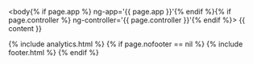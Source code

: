 <!DOCTYPE html>
<html lang="en">
<head>
  <script type="text/javascript">
    var path = location.pathname.replace(/^\/(.*)\/$/g, '$1');
    var redirects = {
      'faq': '/faq/introduction/',
      'faq/#advanced': '/faq/advanced/',
      'faq/#basic': '/faq/basic/',
      'faq/#introdcution': '/faq/introdcution/',
      'developer/api': '/developer/api/postman/',
      'developer/api/#postman': '/developer/api/postman/',
      'developer/deployments': '/developer/deployments/aws/',
      'developer/deployments/#aws': '/developer/deployments/aws/',
      'developer/deployments/#bluemix': '/developer/deployments/bluemix/',
      'developer/info': '/developer/info/welcome/',
      'developer/info/#cordova': '/developer/info/cordova/',
      'developer/info/#angular': '/developer/info/angular/',
      'developer/info/#auth0': '/developer/info/auth0/',
      'developer/info/#bootstrap': '/developer/info/bootstrap/',
      'developer/info/#emaillogin': '/developer/info/emaillogin/',
      'developer/info/#lambda': '/developer/info/lambda/',
      'developer/info/#middleware': '/developer/info/middleware/',
      'developer/info/#node-library': '/developer/info/node-library/',
      'developer/info/#offline': '/developer/info/offline/',
      'developer/info/#react': '/developer/info/react/',
      'developer/info/#welcome': '/developer/info/welcome/',
      'developer/integrations': '/developer/integrations/start/',
      'developer/integrations/#email': '/developer/integrations/email/',
      'developer/integrations/#filestorage': '/developer/integrations/filestorage/',
      'developer/integrations/#google-drive': '/developer/integrations/google-drive/',
      'developer/integrations/#hubspot': '/developer/integrations/hubspot/',
      'developer/integrations/#oauth': '/developer/integrations/oauth/',
      'developer/integrations/#office365': '/developer/integrations/office365/',
      'developer/integrations/#start': '/developer/integrations/start/',
      'developer/libraries': '/developer/libraries/angular/',
      'developer/libraries/#ng-formio-builder': '/developer/libraries/ng-formio-builder/',
      'developer/libraries/#ng-formio-grid': '/developer/libraries/ng-formio-grid/',
      'developer/libraries/#ng-formio-helper': '/developer/libraries/ng-formio-helper/',
      'developer/libraries/#ng-formio': '/developer/libraries/ng-formio/',
      'intro': '/intro/welcome/',
      'intro/#customizing': '/intro/appdev/',
      'intro/#explore': '/intro/explore/',
      'intro/#howworks': '/intro/howworks/',
      'intro/#next': '/intro/next/',
      'intro/#welcome': '/intro/welcome/',
      'tutorials/videos': '/tutorials/videos/welcome/',
      'tutorials/videos/#advancedtutorial': '/tutorials/videos/advancedtutorial/',
      'tutorials/videos/#basictutorial': '/tutorials/videos/basictutorial/',
      'tutorials/videos/#developertutorial': '/tutorials/videos/developertutorial/',
      'tutorials/videos/#intro': '/tutorials/videos/intro/',
      'tutorials/videos/#walkthrough': '/tutorials/videos/walkthrough/',
      'tutorials/videos/#welcome': '/tutorials/videos/welcome/',
      'tutorials/walkthroughs': '/tutorials/walkthroughs/eventmanager/',
      'tutorials/walkthroughs/#moviemanager': '/tutorials/walkthroughs/moviemanager/',
      'tutorials/walkthroughs/#servicetracker': '/tutorials/walkthroughs/servicetracker/',
      'userguide': '/userguide/introduction/',
      'userguide/#actions': '/userguide/actions/',
      'userguide/#docker': '/userguide/docker/',
      'userguide/#forms': '/userguide/forms/',
      'userguide/#groups': '/userguide/groups/',
      'userguide/#introduction': '/userguide/introduction/',
      'userguide/#projects': '/userguide/projects/',
      'userguide/#resources': '/userguide/resources/',
      'userguide/#submissions': '/userguide/submissions/',
      'userguide/#teams': '/userguide/teams/',
      'userguide/#project-templates': '/userguide/project-templates/',
      'userguide/#env': '/userguide/environment-switcher/',
      'userguide/#existing-resource-fields': '/userguide/existing-resource-fields/',
      'userguide/#form-components': '/userguide/form-components/',
      'userguide/#layout-components': '/userguide/layout-components/',
      'userguide/#roles-and-permissions': '/userguide/roles-and-permissions/',
      'developer/api/#formio-account': '/developer/api/postman/',
      'developer/api/#project-user': '/developer/api/postman/',
      'developer/api/#create': '/developer/api/postman/',
      'developer/api/#delete': '/developer/api/postman/',
      'developer/api/#index': '/developer/api/postman/',
      'developer/api/#read': '/developer/api/postman/',
      'developer/api/#update': '/developer/api/postman/',
      'developer/deployments/#aws-auth': '/developer/deployments/aws/#aws-auth',
      'developer/deployments/#aws-beanstalk': '/developer/deployments/aws/#aws-beanstalk',
      'developer/deployments/#aws-config': '/developer/deployments/aws/#aws-config',
      'developer/deployments/#aws-prerequisites': '/developer/deployments/aws/#aws-prerequisites',
      'developer/deployments/#bluemix-app': '/developer/deployments/bluemix/#bluemix-app',
      'developer/deployments/#bluemix-docker': '/developer/deployments/bluemix/#bluemix-docker',
      'developer/info/#conditional-fields': '/developer/info/angular/#conditional-fields',
      'developer/info/#form-translation': '/developer/info/angular/#form-translation',
      'developer/info/#formio-delete': '/developer/info/angular/#formio-delete',
      'developer/info/#formio-directive': '/developer/info/angular/#formio-directive',
      'developer/info/#formio-events': '/developer/info/angular/#formio-events',
      'developer/info/#formio-module': '/developer/info/angular/#formio-module',
      'developer/info/#formio-submissions': '/developer/info/angular/#formio-submissions',
      'developer/info/#styling-angular-forms': '/developer/info/angular/#styling-angular-forms',
      'developer/info/#auth0-app': '/developer/info/auth0/#auth0-app',
      'developer/info/#auth0-code': '/developer/info/auth0/#auth0-code',
      'developer/info/#auth0-rules': '/developer/info/auth0/#auth0-rules',
      'developer/info/#cordova-compile': '/developer/info/cordova/#cordova-compile',
      'developer/info/#cordova-install': '/developer/info/cordova/#cordova-install',
      'developer/info/#cordova-plugins': '/developer/info/cordova/#cordova-plugins',
      'developer/info/#cordova-prepare': '/developer/info/cordova/#cordova-prepare',
      'developer/info/#cli': '/developer/info/middleware/#cli',
      'developer/info/#cli': '/developer/info/middleware/#cli',
      'developer/info/#cli': '/developer/info/middleware/#cli',
      'developer/info/#react-module': '/developer/info/react/#react-module',
      'developer/info/#react-usage': '/developer/info/react/#react-usage',
      'developer/integrations/#gmail': '/developer/integrations/email/#gmail',
      'developer/integrations/#kickbox': '/developer/integrations/email/#kickbox',
      'developer/integrations/#mailgun': '/developer/integrations/email/#mailgun',
      'developer/integrations/#mandrill': '/developer/integrations/email/#mandrill',
      'developer/integrations/#sendgrid': '/developer/integrations/email/#sendgrid',
      'developer/integrations/#url': '/developer/integrations/filestorage/#url',
      'developer/integrations/#dropbox-storage': '/developer/integrations/filestorage/#dropbox-storage',
      'developer/integrations/#s3': '/developer/integrations/filestorage/#s3',
      'developer/integrations/#google-api-setting': '/developer/integrations/google-drive/#google-api-setting',
      'developer/integrations/#google-oauthclient': '/developer/integrations/google-drive/#google-oauthclient',
      'developer/integrations/#google-refreshtoken': '/developer/integrations/google-drive/#google-refreshtoken',
      'developer/integrations/#google-sheet': '/developer/integrations/google-drive/#google-sheet',
      'developer/integrations/#hubspot-action': '/developer/integrations/hubspot/#hubspot-action',
      'developer/integrations/#hubspot-apikey': '/developer/integrations/hubspot/#hubspot-apikey',
      'developer/integrations/#hubspot-mappings': '/developer/integrations/hubspot/#hubspot-mappings',
      'developer/integrations/#github': '/developer/integrations/oauth/#github',
      'developer/integrations/#action': '/developer/integrations/oauth/#action',
      'developer/integrations/#button': '/developer/integrations/oauth/#button',
      'developer/integrations/#dropbox-oauth': '/developer/integrations/oauth/#dropbox-oauth',
      'developer/integrations/#facebook': '/developer/integrations/oauth/#facebook',
      'developer/integrations/#google': '/developer/integrations/oauth/#google',
      'developer/integrations/#linkform': '/developer/integrations/oauth/#linkform',
      'developer/integrations/#msoffice365': '/developer/integrations/oauth/#msoffice365',
      'developer/integrations/#settings': '/developer/integrations/oauth/#settings',
      'developer/integrations/#twitter': '/developer/integrations/oauth/#twitter',
      'developer/libraries/#actions': '/developer/libraries/ng-formio-builder/#actions',
      'developer/libraries/#actions': '/developer/libraries/ng-formio-grid/#actions',
      'developer/libraries/#actions': '/developer/libraries/ng-formio-helper/#actions',
      'developer/libraries/#actions': '/developer/libraries/ng-formio/#actions',
      'integrations': '/developer/integrations/start/',
      'integrations/#linkedin': '/integrations/oauth/#linkedin',
      'intro/#deployapp': '/intro/customizing/#deployapp',
      'intro/#modifyapp': '/intro/customizing/#modifyapp',
      'intro/#updatingform': '/intro/customizing/#updatingform',
      'intro/#api': '/intro/explore/#api',
      'intro/#data': '/intro/explore/#data',
      'intro/#forms': '/intro/explore/#forms',
      'intro/#preview': '/intro/explore/#preview',
      'intro/#resources': '/intro/explore/#resources',
      'intro/#actions': '/intro/howworks/#actions',
      'intro/#dynamicrender': '/intro/howworks/#dynamicrender',
      'intro/#formembeds': '/intro/howworks/#formembeds',
      'intro/#restapi': '/intro/howworks/#restapi',
      'tutorials/videos/#part2': '/tutorials/videos/developertutorial/#part2',
      'tutorials/videos/#part3': '/tutorials/videos/developertutorial/#part3',
      'tutorials/videos/#dynamicRole': '/tutorials/videos/advancedtutorial/#dynamicRole',
      'tutorials/videos/#nested-resource': '/tutorials/videos/basictutorial/#nested-resource',
      'tutorials/videos/#oauth': '/tutorials/videos/advancedtutorial/#oauth',
      'tutorials/videos/#resourceAccess': '/tutorials/videos/advancedtutorial/#resourceAccess',
      'tutorials/videos/#rolespermissions': '/tutorials/videos/basictutorial/#rolespermissions',
      'tutorials/videos/#s3': '/tutorials/videos/advancedtutorial/#s3',
      'tutorials/videos/#user-table': '/tutorials/videos/basictutorial/#user-table',
      'tutorials/walkthroughs/#actions': '/tutorials/walkthroughs/servicetracker/#actions',
      'tutorials/walkthroughs/#application-create': '/tutorials/walkthroughs/servicetracker/#application-create',
      'tutorials/walkthroughs/#app-resources': '/tutorials/walkthroughs/servicetracker/#app-resources',
      'tutorials/walkthroughs/#code': '/tutorials/walkthroughs/servicetracker/#code',
      'tutorials/walkthroughs/#configuration': '/tutorials/walkthroughs/servicetracker/#configuration',
      'tutorials/walkthroughs/#create-project': '/tutorials/walkthroughs/servicetracker/#create-project',
      'tutorials/walkthroughs/#dependencies': '/tutorials/walkthroughs/servicetracker/#dependencies',
      'tutorials/walkthroughs/#formio-init': '/tutorials/walkthroughs/servicetracker/#formio-init',
      'tutorials/walkthroughs/#intro': '/tutorials/walkthroughs/servicetracker/#intro',
      'tutorials/walkthroughs/#resource-registration': '/tutorials/walkthroughs/servicetracker/#resource-registration',
      'tutorials/walkthroughs/#resources': '/tutorials/walkthroughs/servicetracker/#resources',
      'tutorials/walkthroughs/#restructure': '/tutorials/walkthroughs/servicetracker/#restructure',
      'tutorials/walkthroughs/#setup': '/tutorials/walkthroughs/servicetracker/#setup',
      'tutorials/walkthroughs/#structure': '/tutorials/walkthroughs/servicetracker/#structure',
      'tutorials/walkthroughs/#user-auth': '/tutorials/walkthroughs/servicetracker/#user-auth',
      'tutorials/walkthroughs/#users': '/tutorials/walkthroughs/servicetracker/#users',
      'userguide/#cutomer-applications': '/userguide/introduction/#cutomer-applications',
      'userguide/#user-portal-page': '/userguide/introduction/#user-portal-page',
      'userguide/#action-authentication': '/userguide/actions/#action-authentication',
      'userguide/#action-email': '/userguide/actions/#action-email',
      'userguide/#action-jira': '/userguide/actions/#action-jira',
      'userguide/#action-oauth': '/userguide/actions/#action-oauth',
      'userguide/#action-office365-calendar': '/userguide/actions/#action-office365-calendar',
      'userguide/#action-office365-contact': '/userguide/actions/#action-office365-contact',
      'userguide/#action-role-assignment': '/userguide/actions/#action-role-assignment',
      'userguide/#action-sql': '/userguide/actions/#action-sql',
      'userguide/#action-sqlconnector': '/userguide/actions/#action-sqlconnector',
      'userguide/#action-webhook': '/userguide/actions/#action-webhook',
      'userguide/#adding-action': '/userguide/actions/#adding-action',
      'userguide/#docker-deploy': '/userguide/docker/#docker-deploy',
      'userguide/#docker-dns': '/userguide/docker/#docker-dns',
      'userguide/#docker-explore': '/userguide/docker/#docker-explore',
      'userguide/#docker-installation': '/userguide/docker/#docker-installation',
      'userguide/#docker-paas': '/userguide/docker/#docker-paas',
      'userguide/#docker-server': '/userguide/docker/#docker-server',
      'userguide/#docker-variables': '/userguide/docker/#docker-variables',
      'userguide/#radio': '/userguide/form-components/#radio',
      'userguide/#add-form-component': '/userguide/form-components/#add-form-component',
      'userguide/#address': '/userguide/form-components/#address',
      'userguide/#button': '/userguide/form-components/#button',
      'userguide/#calculated-value': '/userguide/form-components/#calculated-value',
      'userguide/#checkbox': '/userguide/form-components/#checkbox',
      'userguide/#component-api': '/userguide/form-components/#component-api',
      'userguide/#component-layout-settings': '/userguide/form-components/#component-layout-settings',
      'userguide/#conditional-components': '/userguide/form-components/#conditional-components',
      'userguide/#content-component': '/userguide/form-components/#content-component',
      'userguide/#currency': '/userguide/form-components/#currency',
      'userguide/#custom': '/userguide/form-components/#custom',
      'userguide/#datetime': '/userguide/form-components/#datetime',
      'userguide/#edit-form-component': '/userguide/form-components/#edit-form-component',
      'userguide/#email': '/userguide/form-components/#email',
      'userguide/#file': '/userguide/form-components/#file',
      'userguide/#hidden': '/userguide/form-components/#hidden',
      'userguide/#html-element-component': '/userguide/form-components/#html-element-component',
      'userguide/#image': '/userguide/form-components/#image',
      'userguide/#number': '/userguide/form-components/#number',
      'userguide/#password': '/userguide/form-components/#password',
      'userguide/#phonenumber': '/userguide/form-components/#phonenumber',
      'userguide/#resource': '/userguide/form-components/#resource',
      'userguide/#select': '/userguide/form-components/#select',
      'userguide/#selectboxes': '/userguide/form-components/#selectboxes',
      'userguide/#signature': '/userguide/form-components/#signature',
      'userguide/#textarea': '/userguide/form-components/#textarea',
      'userguide/#textfield': '/userguide/form-components/#textfield',
      'userguide/#copy-form': '/userguide/forms/#copy-form',
      'userguide/#delete-form': '/userguide/forms/#delete-form',
      'userguide/#edit-form': '/userguide/forms/#edit-form',
      'userguide/#new-form': '/userguide/forms/#new-form',
      'userguide/#assigning-group-access': '/userguide/groups/#assigning-group-access',
      'userguide/#making-groupusers': '/userguide/groups/#making-groupusers',
      'userguide/#making-publicusers': '/userguide/groups/#making-publicusers',
      'userguide/#group-structure': '/userguide/groups/#group-structure',
      'userguide/#columns': '/userguide/layout-components/#columns',
      'userguide/#container': '/userguide/layout-components/#container',
      'userguide/#data-grid': '/userguide/layout-components/#data-grid',
      'userguide/#fieldset': '/userguide/layout-components/#fieldset',
      'userguide/#panels': '/userguide/layout-components/#panels',
      'userguide/#table': '/userguide/layout-components/#table',
      'userguide/#well': '/userguide/layout-components/#well',
      'userguide/#new-project': '/userguide/projects/#new-project',
      'userguide/#project-dashboard': '/userguide/projects/#project-dashboard',
      'userguide/#settings-project': '/userguide/projects/#settings-project',
      'userguide/#permissions': '/userguide/roles-and-permissions/#permissions',
      'userguide/#role-assignment': '/userguide/roles-and-permissions/#role-assignment',
      'userguide/#roles': '/userguide/roles-and-permissions/#roles',
      'userguide/#submissionpermissions': '/userguide/roles-and-permissions/#submissionpermissions',
      'userguide/#exporting-submissions': '/userguide/submissions/#exporting-submissions',
      'userguide/#view-submissions': '/userguide/submissions/#view-submissions',
      'userguide/#adding-accounts-team': '/userguide/teams/#adding-accounts-team',
      'userguide/#assigning-teams-project': '/userguide/teams/#assigning-teams-project',
      'userguide/#create-team': '/userguide/teams/#create-team',
      'userguide/#template-previews': '/userguide/project-templates/#template-previews'
    };
    path += '/' + location.hash;
    if (redirects[path]) {
      window.location = redirects[path];
    }
  </script>
  <meta charset="utf-8">
  <meta http-equiv="X-UA-Compatible" content="IE=edge">
  <meta name="viewport" content="width=device-width, initial-scale=1">
  <!-- The above 3 meta tags *must* come first in the head; any other head content must come *after* these tags -->
  <title>{{ site.title }} | {{ page.title | strip_html }}</title>

  <link rel="stylesheet" href="{{ site.baseUrl }}/assets/css/index.css">
  <link rel="stylesheet" href="{{ site.baseUrl }}/assets/lib/font-awesome/css/font-awesome.min.css">
  <!-- bower:css -->
  <link rel="stylesheet" href="{{ site.baseUrl }}/assets/lib/angular-ui-select/dist/select.css" />
  <link rel="stylesheet" href="{{ site.baseUrl }}/assets/lib/formio/css/formio.css" />
  <!-- endbower -->

  <!-- Favicons -->
  <link rel="apple-touch-icon" sizes="57x57" href="{{ site.baseUrl }}/assets/favicons/apple-touch-icon-57x57.png">
  <link rel="apple-touch-icon" sizes="60x60" href="{{ site.baseUrl }}/assets/favicons/apple-touch-icon-60x60.png">
  <link rel="apple-touch-icon" sizes="72x72" href="{{ site.baseUrl }}/assets/favicons/apple-touch-icon-72x72.png">
  <link rel="apple-touch-icon" sizes="76x76" href="{{ site.baseUrl }}/assets/favicons/apple-touch-icon-76x76.png">
  <link rel="apple-touch-icon" sizes="114x114" href="{{ site.baseUrl }}/assets/favicons/apple-touch-icon-114x114.png">
  <link rel="apple-touch-icon" sizes="120x120" href="{{ site.baseUrl }}/assets/favicons/apple-touch-icon-120x120.png">
  <link rel="apple-touch-icon" sizes="144x144" href="{{ site.baseUrl }}/assets/favicons/apple-touch-icon-144x144.png">
  <link rel="apple-touch-icon" sizes="152x152" href="{{ site.baseUrl }}/assets/favicons/apple-touch-icon-152x152.png">
  <link rel="apple-touch-icon" sizes="180x180" href="{{ site.baseUrl }}/assets/favicons/apple-touch-icon-180x180.png">
  <link rel="icon" type="image/png" href="{{ site.baseUrl }}/assets/favicons/favicon-32x32.png" sizes="32x32">
  <link rel="icon" type="image/png" href="{{ site.baseUrl }}/assets/favicons/android-chrome-192x192.png" sizes="192x192">
  <link rel="icon" type="image/png" href="{{ site.baseUrl }}/assets/favicons/favicon-96x96.png" sizes="96x96">
  <link rel="icon" type="image/png" href="{{ site.baseUrl }}/assets/favicons/favicon-16x16.png" sizes="16x16">
  <link rel="manifest" href="{{ site.baseUrl }}/assets/favicons/manifest.json">
  <meta name="msapplication-TileColor" content="#da532c">
  <meta name="msapplication-TileImage" content="{{ site.baseUrl }}/assets/favicons/mstile-144x144.png">
  <meta name="theme-color" content="#ffffff">

  <!-- bower:js -->
  <script src="{{ site.baseUrl }}/assets/lib/jquery/dist/jquery.js"></script>
  <script src="{{ site.baseUrl }}/assets/lib/anchor-js/anchor.js"></script>
  <script src="{{ site.baseUrl }}/assets/lib/angular/angular.js"></script>
  <script src="{{ site.baseUrl }}/assets/lib/bootstrap/dist/js/bootstrap.js"></script>
  <script src="{{ site.baseUrl }}/assets/lib/ng-file-upload/dist/ng-file-upload.js"></script>
  <script src="{{ site.baseUrl }}/assets/lib/angular-sanitize/angular-sanitize.js"></script>
  <script src="{{ site.baseUrl }}/assets/lib/angular-bootstrap/ui-bootstrap-tpls.js"></script>
  <script src="{{ site.baseUrl }}/assets/lib/moment/moment.js"></script>
  <script src="{{ site.baseUrl }}/assets/lib/angular-moment/angular-moment.js"></script>
  <script src="{{ site.baseUrl }}/assets/lib/angular-ui-select/dist/select.js"></script>
  <script src="{{ site.baseUrl }}/assets/lib/bootstrap-ui-datetime-picker/dist/datetime-picker.min.js"></script>
  <script src="{{ site.baseUrl }}/assets/lib/signature_pad/signature_pad.js"></script>
  <script src="{{ site.baseUrl }}/assets/lib/angular-ui-mask/dist/mask.js"></script>
  <script src="{{ site.baseUrl }}/assets/lib/formio/dist/formio.js"></script>
  <script src="{{ site.baseUrl }}/assets/lib/urijs/src/URI.js"></script>
  <!-- endbower -->
</head>

<body{% if page.app %} ng-app='{{ page.app }}'{% endif %}{% if page.controller %} ng-controller='{{ page.controller }}'{% endif %}>
{{ content }}

<!-- HTML5 shim and Respond.js for IE8 support of HTML5 elements and media queries -->
<!-- WARNING: Respond.js doesn't work if you view the page via file:// -->
<!--[if lt IE 9]>
<script src="https://oss.maxcdn.com/html5shiv/3.7.2/html5shiv.min.js"></script>
<script src="https://oss.maxcdn.com/respond/1.4.2/respond.min.js"></script>
<![endif]-->

<script src="{{ site.baseUrl }}/assets/js/docs.js"></script>
{% include analytics.html %}
{% if page.nofooter == nil %}
    {% include footer.html %}
{% endif %}
</body>
</html>
